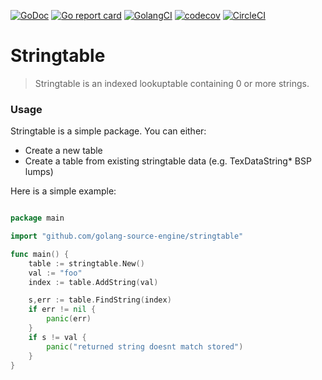 [![GoDoc](https://godoc.org/github.com/golang-source-engine/stringtable?status.svg)](https://godoc.org/github.com/golang-source-engine/stringtable)
[![Go report card](https://goreportcard.com/badge/github.com/golang-source-engine/stringtable)](hhttps://goreportcard.com/report/github.com/golang-source-engine/stringtable)
[![GolangCI](https://golangci.com/badges/github.com/golang-source-engine/stringtable.svg)](https://golangci.com/r/github.com/golang-source-engine/stringtable)
[![codecov](https://codecov.io/gh/golang-source-engine/stringtable/branch/master/graph/badge.svg)](https://codecov.io/gh/golang-source-engine/stringtable)
[![CircleCI](https://circleci.com/gh/golang-source-engine/stringtable.svg?style=svg)](https://circleci.com/gh/golang-source-engine/stringtable)

# Stringtable

> Stringtable is an indexed lookuptable containing 0 or more strings.


### Usage

Stringtable is a simple package. You can either:

* Create a new table
* Create a table from existing stringtable data (e.g. TexDataString* BSP lumps)

Here is a simple example:

```go

package main

import "github.com/golang-source-engine/stringtable"

func main() {
    table := stringtable.New()
    val := "foo"
    index := table.AddString(val)

    s,err := table.FindString(index)
    if err != nil {
        panic(err)
    }
    if s != val {
        panic("returned string doesnt match stored")
    }
}

